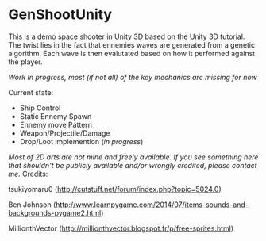 # GenShootUnity

This is a demo space shooter in Unity 3D based on the Unity 3D tutorial. The twist lies in the fact that ennemies waves are generated from a genetic algorithm. Each wave is then evalutated based on how it performed against the player. 

*Work In progress, most (if not all) of the key mechanics are missing for now*

Current state: 
- Ship Control
- Static Ennemy Spawn
- Ennemy move Pattern
- Weapon/Projectile/Damage
- Drop/Loot implemention (*in progress*)



*Most of 2D arts are not mine and freely available. If you see something here that shouldn't be publicly available and/or wrongly credited, please contact me.*
Credits:

tsukiyomaru0 (http://cutstuff.net/forum/index.php?topic=5024.0)

Ben Johnson  (http://www.learnpygame.com/2014/07/items-sounds-and-backgrounds-pygame2.html)

MillionthVector (http://millionthvector.blogspot.fr/p/free-sprites.html)



